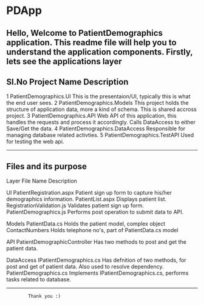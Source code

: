 # PDApp

Hello, Welcome to PatientDemographics application. This readme file will help you to understand the application components.
Firstly, lets see the applications layer
------------------------------------------------------------------------------------------------------------------------------------------------------------------
Sl.No		Project Name						Description
------------------------------------------------------------------------------------------------------------------------------------------------------------------
 1			PatientDemographics.UI				This is the presentaion/UI, typically this is what the end user sees.
 2			PatientDemographics.Models			This project holds the structure of application data, more a kind of schema. This is shared accross project.
 3			PatientDemographics.API				Web API of this application, this handles the requests and process it accordingly. Calls DataAccess to either
												Save/Get the data.
 4			PatientDemographics.DataAccess		Responsible for managing database related activties.
 5			PatientDemographics.TestAPI			Used for testing the web api.
 
------------------------------------------------------------------------------------------------------------------------------------------------------------------

Files and its purpose
-------------------------------------------------------------------------------------------------------------------------------------------------------------------
Layer		File Name							Description

UI 			PatientRegistration.aspx 			Patient sign up form to capture his/her demographics information.
			PatientList.aspx					Displays patient list.
			RegistrationValidation.js			Validates patient sign up form.
			PatientDemographics.js				Performs post operation to submit data to API.
		
Models		PatientData.cs						Holds the patient model, complex object
			ContactNumbers						Holds telephone no's, part of PatientData.cs model
			
API			PatientDemographicController		Has two methods to post and get the patient data.

DataAccess	IPatientDemographics.cs				Has defnition of two methods, for post and get of patient data. Also used to resolve dependency.
			PatientDemographics.cs				Implements IPatientDemographics.cs, performs tasks related to database.
			
-----------------------------------------------------------------------------------------------------------------------------------------------------------------
		
			Thank you :)
			
 
